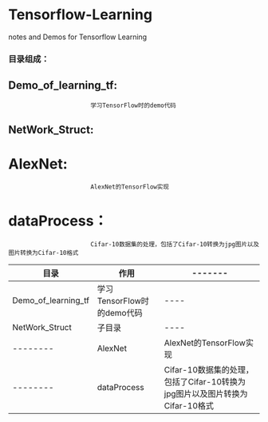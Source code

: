 # Tensorflow-Learning
notes and Demos for Tensorflow Learning

### 目录组成： 
##        Demo_of_learning_tf:     
                           学习TensorFlow时的demo代码
##        NetWork_Struct:   
#                AlexNet:   
                           AlexNet的TensorFlow实现
#                dataProcess：   
                           Cifar-10数据集的处理，包括了Cifar-10转换为jpg图片以及图片转换为Cifar-10格式
 
  目录                | 作用     |-------|
  --------            | ------   |--------|
  Demo_of_learning_tf |  学习TensorFlow时的demo代码  | ----   |
  NetWork_Struct      | 子目录      |        ----               |
     --------         | AlexNet      | AlexNet的TensorFlow实现   |
     --------         | dataProcess  | Cifar-10数据集的处理，包括了Cifar-10转换为jpg图片以及图片转换为Cifar-10格式 |
 
   

  

 
